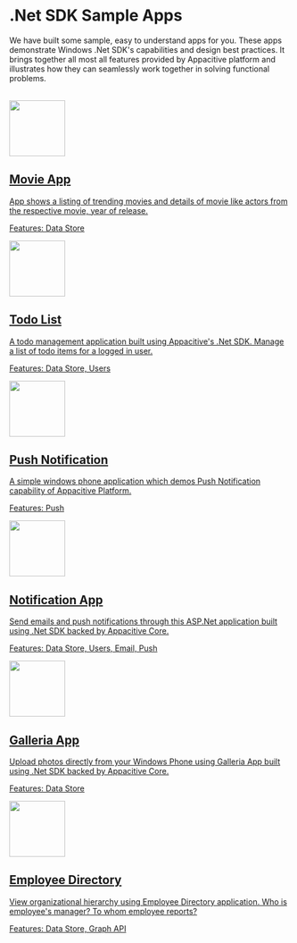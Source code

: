 ﻿# .Net SDK Sample Apps

We have built some sample, easy to understand apps for you. These apps demonstrate Windows .Net SDK's capabilities and design best practices. It brings together all most all features provided by Appacitive platform and illustrates how they can seamlessly work together in solving functional problems.

<br/>
<div class="container-fulid">
	<div class="row">
		<div class="col-md-6">
			<a title="Movie App" class="sample-app-item" href="movie-app">
				<div class="col-md-3">
					<img src="http://cdn.appacitive.com/devcenter/root/apps/movie-app.png" height="100" />
				</div>
				<div class="col-md-9">
					<h2>Movie App</h2>
					<p class="mbs">App shows a listing of trending movies and details of movie like actors from the respective movie, year of release.</p>
					<p class="muted mbn">Features: Data Store</p>
				</div>
			</a>
		</div>
		<div class="col-md-6">
			<a title="Simple Todo List" class="sample-app-item" href="todo">
				<div class="col-md-3">
					<img src="http://cdn.appacitive.com/devcenter/root/apps/todo-mvc.png" height="100" />
				</div>
				<div class="col-md-9">
					<h2>Todo List</h2>
					<p class="mbs">A todo management application built using Appacitive's .Net SDK. Manage a list of todo items for a logged in user.</p>
					<p class="muted mbn">Features: Data Store, Users</p>
				</div>
			</a>
		</div>
	</div>
</div>
<div class="container-fulid">
	<div class="row">
		<div class="col-md-6">
			<a title="Push Notification" class="sample-app-item" href="push-notification">
				<div class="col-md-3">
					<img src="http://cdn.appacitive.com/devcenter/root/apps/push-notification-app.png" height="100" />
				</div>
				<div class="col-md-9">
					<h2>Push Notification</h2>
					<p class="mbs">A simple windows phone application which demos Push Notification capability of Appacitive Platform.</p>
					<p class="muted">Features: Push</p>
				</div>
			</a>
		</div>
		<div class="col-md-6">
			<a title="Notification App" class="sample-app-item" href="notification-app">
				<div class="col-md-3">
					<img src="http://cdn.appacitive.com/devcenter/root/apps/notification-app.png" height="100" />
				</div>
				<div class="col-md-9">
					<h2>Notification App</h2>
					<p class="mbs">Send emails and push notifications through this ASP.Net application built using .Net SDK backed by Appacitive Core.</p>
					<p class="muted">Features: Data Store, Users, Email, Push</p>
				</div>
			</a>
		</div>
	</div>
</div>
<div class="container-fulid">
	<div class="row">
		<div class="col-md-6">
			<a title="Picture Gallery App" class="sample-app-item" href="galleria-app">
				<div class="col-md-3">
					<img src="http://cdn.appacitive.com/devcenter/root/apps/galleria-app.png" height="100" />
				</div>
				<div class="col-md-9">
					<h2>Galleria App</h2>
					<p class="mbs">Upload photos directly from your Windows Phone using Galleria App built using .Net SDK backed by Appacitive Core.</p>
					<p class="muted">Features: Data Store</p>
				</div>
			</a>
		</div>
		<div class="col-md-6">
			<a title="Employee Directory App" class="sample-app-item" href="employee-directory">
				<div class="col-md-3">
					<img src="http://cdn.appacitive.com/devcenter/root/apps/emp-directory.png" height="100" />
				</div>
				<div class="col-md-9">
					<h2>Employee Directory</h2>
					<p class="mbs">View organizational hierarchy using Employee Directory application. Who is employee's manager? To whom employee reports?</p>
					<p class="muted">Features: Data Store, Graph API</p>
				</div>
			</a>
		</div>
	</div>
</div>